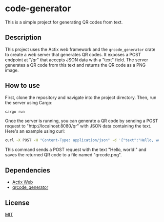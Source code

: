 # code-generator
This is a simple project for generating QR codes from text.

## Description
This project uses the Actix web framework and the `qrcode_generator` crate to create a web server that generates QR codes. It exposes a POST endpoint at "/qr" that accepts JSON data with a "text" field. The server generates a QR code from this text and returns the QR code as a PNG image.

## How to use
First, clone the repository and navigate into the project directory. Then, run the server using Cargo:

```bash
cargo run
```
Once the server is running, you can generate a QR code by sending a POST request to "http://localhost:8080/qr" with JSON data containing the text. Here's an example using curl:

```bash
curl -X POST -H "Content-Type: application/json" -d '{"text":"Hello, world!"}' http://localhost:8080/qr > qrcode.png
```

This command sends a POST request with the text "Hello, world!" and saves the returned QR code to a file named "qrcode.png".

## Dependencies

* [Actix Web](htthttps://actix.rs/)
* [qrcode_generator](https://crates.io/crates/qrcode_generator)

## License

[MIT](LICENSE)

